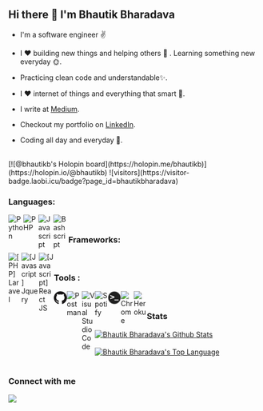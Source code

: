 ## Hi there 👋 I'm Bhautik Bharadava

- I'm a software engineer ✌️

- I ❤️ building new things and helping others 🤝 . Learning something new everyday 🌞.

- Practicing clean code and understandable✨.

- I ❤️ internet of things and everything that smart 🧐.

- I write at [Medium](https://medium.com/@bhautikbharadava).

- Checkout my portfolio on [LinkedIn](https://www.linkedin.com/in/bhautikbharadava/).

- Coding all day and everyday 🤟.

<br>
[![@bhautikb's Holopin board](https://holopin.me/bhautikb)](https://holopin.io/@bhautikb)
![visitors](https://visitor-badge.laobi.icu/badge?page_id=bhautikbharadava)

### Languages:

<img align="left" alt="Python" width="30px" src="https://img.icons8.com/color/48/000000/python.png" />


<img align="left" alt="PHP" width="30px" src="https://img.icons8.com/officel/16/000000/php-logo.png" />

<img align="left" alt="Javascript" width="30px" src="https://img.icons8.com/color/48/000000/javascript.png" />

<img align="left" alt="Bash script" width="30px"
    src="https://camo.githubusercontent.com/5a76ab68c90df7ecccdeac83138c8f7c62c7f3a4/687474703a2f2f69636f6e732e69636f6e617263686976652e636f6d2f69636f6e732f616c65636976652f666c6174776f6b656e2f3531322f417070732d5465726d696e616c2d50632d3130342d69636f6e2e706e67" />

<br />


### Frameworks:


<img align="left" alt="[PHP] Laravel" width="26px"
    src="https://upload.wikimedia.org/wikipedia/commons/thumb/9/9a/Laravel.svg/1200px-Laravel.svg.png" />
    
<img align="left" alt="[Javascript] Jquery" width="35px"
    src="https://cdn.iconscout.com/icon/free/png-512/jquery-10-1175155.png" />

<img align="left" alt="[Javascript] React JS" width="30px"
    src="https://cdn.iconscout.com/icon/free/png-256/react-4-1175110.png" />

<br />


### Tools :
<img align="left" alt="GitHub" width="26px"
    src="https://raw.githubusercontent.com/github/explore/78df643247d429f6cc873026c0622819ad797942/topics/github/github.png" />

<img align="left" alt="Postman" width="30px" src="https://img.icons8.com/dusk/64/000000/postman-api.png" />

<img align="left" alt="Visual Studio Code" width="26px"
    src="https://img.icons8.com/fluent/48/000000/visual-studio-code-2019.png" />


<img align="left" alt="Spotify" width="26px" src="https://img.icons8.com/cute-clipart/64/000000/spotify.png" />

<img align="left" alt="Terminal" width="26px"
    src="https://raw.githubusercontent.com/github/explore/80688e429a7d4ef2fca1e82350fe8e3517d3494d/topics/terminal/terminal.png" />

<img align="left" alt="Chrome" width="26px" src="https://img.icons8.com/doodle/48/000000/chrome.png" />

<img align="left" alt="Heroku" width="26px"
    src="https://raw.githubusercontent.com/sank2000/Tech-stuffs/master/PNG/heroku.png" />

<br />

### Stats

<a href="#stats" align="center">
    <img align="center" alt="Bhautik Bharadava's Github Stats" src="https://github-readme-stats.vercel.app/api?username=bhautikbharadava&count_private=true&show_icons=true&include_all_commits=true&show_owner=true"/>
</a>

</br>
</br>
<a href="#stats" align="center">
    <img align="center" alt="Bhautik Bharadava's Top Language" src="https://gh-readme-stats.krish-the-dev.vercel.app/api/top-langs/?username=bhautikbharadava" />
</a>

</br>
</br>

### Connect with me

[<img src="https://img.shields.io/badge/linkedin-%230077B5.svg?&style=for-the-badge&logo=linkedin&logoColor=white"
    target="_blank" />][linkedin]

[linkedin]: https://www.linkedin.com/in/bhautikbharadava/
[gmail]: bhautikbharadava+career@gmail.com
[twitter]: https://twitter.com/BBharadava

